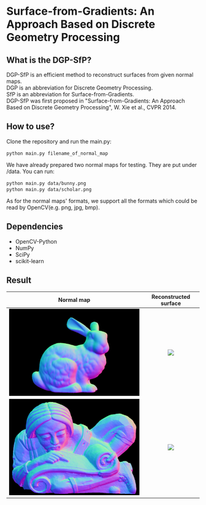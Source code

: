 # Surface-from-Gradients: An Approach Based on Discrete Geometry Processing

## What is the DGP-SfP?
DGP-SfP is an efficient method to reconstruct surfaces from given normal maps.<br>
DGP is an abbreviation for Discrete Geometry Processing.<br>
SfP is an abbreviation for Surface-from-Gradients.<br>
DGP-SfP was first proposed in "Surface-from-Gradients: An Approach Based on Discrete Geometry Processing", W. Xie et al., CVPR 2014.

## How to use?
Clone the repository and run the main.py:
```
python main.py filename_of_normal_map
```

We have already prepared two normal maps for testing. They are put under /data. You can run:
```
python main.py data/bunny.png
python main.py data/scholar.png
```

As for the normal maps' formats, we support all the formats which could be read by OpenCV(e.g. png, jpg, bmp).

## Dependencies
- OpenCV-Python
- NumPy
- SciPy
- scikit-learn


## Result

Normal map             |  Reconstructed surface 
:-------------------------:|:-------------------------:
<img src="data/bunny.png" width="512px">  |  <img src="data/bunny.gif" width="512px">
<img src="data/scholar.png" width="512px">  |  <img src="data/scholar.gif" width="512px">
